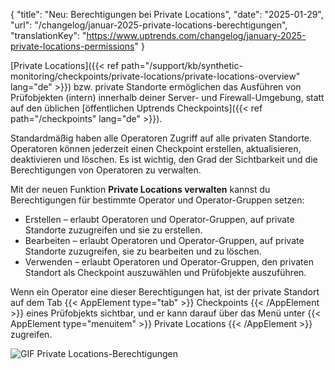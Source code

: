 {
  "title": "Neu: Berechtigungen bei Private Locations",
  "date": "2025-01-29",
  "url": "/changelog/januar-2025-private-locations-berechtigungen",
  "translationKey": "https://www.uptrends.com/changelog/january-2025-private-locations-permissions"
}

[Private Locations]({{< ref path="/support/kb/synthetic-monitoring/checkpoints/private-locations/private-locations-overview" lang="de" >}}) bzw. private Standorte ermöglichen das Ausführen von Prüfobjekten (intern) innerhalb deiner Server- und Firewall-Umgebung, statt auf den üblichen [öffentlichen Uptrends Checkpoints]({{< ref path="/checkpoints" lang="de" >}}).

Standardmäßig haben alle Operatoren Zugriff auf alle privaten Standorte. Operatoren können jederzeit einen Checkpoint erstellen, aktualisieren, deaktivieren und löschen. Es ist wichtig, den Grad der Sichtbarkeit und die Berechtigungen von Operatoren zu verwalten.

Mit der neuen Funktion **Private Locations verwalten** kannst du Berechtigungen für bestimmte Operator und Operator-Gruppen setzen:

- Erstellen – erlaubt Operatoren und Operator-Gruppen, auf private Standorte zuzugreifen und sie zu erstellen.
- Bearbeiten – erlaubt Operatoren und Operator-Gruppen, auf private Standorte zuzugreifen, sie zu bearbeiten und zu löschen.
- Verwenden – erlaubt Operatoren und Operator-Gruppen, den privaten Standort als Checkpoint auszuwählen und Prüfobjekte auszuführen.

Wenn ein Operator eine dieser Berechtigungen hat, ist der private Standort auf dem Tab {{< AppElement type="tab" >}} Checkpoints {{< /AppElement >}} eines Prüfobjekts sichtbar, und er kann darauf über das Menü unter {{< AppElement type="menuitem" >}} Private Locations {{< /AppElement >}} zugreifen.

![GIF Private Locations-Berechtigungen](/img/content/gif-private-locations-permissions.gif)